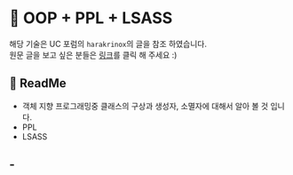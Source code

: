 
# :speech_balloon: OOP + PPL + LSASS

해당 기술은 UC 포럼의 `harakrinox`의 글을 참조 하였습니다.<br>
원문 글을 보고 싶은 분들은 <a href="https://www.unknowncheats.me/forum/anti-cheat-bypass/262766-bypass-ppl-protected-process-light-user-mode-using-vulnerable-driver.html">링크</a>를 클릭 해 주세요 :)

## :green_book: ReadMe
  - 객체 지향 프로그래밍중 클래스의 구상과 생성자, 소멸자에 대해서 알아 볼 것 입니다.
  - PPL
  - LSASS

## -
